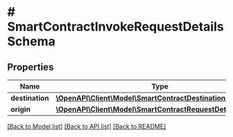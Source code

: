 # # SmartContractInvokeRequestDetailsSchema

## Properties

Name | Type | Description | Notes
------------ | ------------- | ------------- | -------------
**destination** | [**\OpenAPI\Client\Model\SmartContractDestinationSchema[]**](SmartContractDestinationSchema.md) |  | [optional]
**origin** | [**\OpenAPI\Client\Model\SmartContractRequestDetailsOrigin[]**](SmartContractRequestDetailsOrigin.md) |  | [optional]

[[Back to Model list]](../../README.md#models) [[Back to API list]](../../README.md#endpoints) [[Back to README]](../../README.md)
